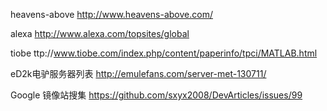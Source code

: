 heavens-above
http://www.heavens-above.com/

alexa
http://www.alexa.com/topsites/global

tiobe
ttp://www.tiobe.com/index.php/content/paperinfo/tpci/MATLAB.html

eD2k电驴服务器列表
http://emulefans.com/server-met-130711/

Google 镜像站搜集
https://github.com/sxyx2008/DevArticles/issues/99
